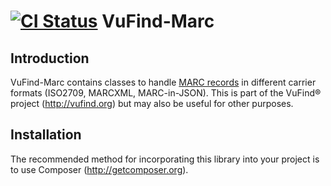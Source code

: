 [![CI Status](https://github.com/vufind-org/vufind-marc/actions/workflows/ci.yaml/badge.svg?branch=dev)](https://github.com/vufind-org/vufind-marc/actions/workflows/ci.yaml)
VuFind-Marc
===========

Introduction
------------
VuFind-Marc contains classes to handle [MARC records](https://www.loc.gov/marc/) in
different carrier formats (ISO2709, MARCXML, MARC-in-JSON). This is part of the
VuFind® project (http://vufind.org) but may also be useful for other purposes.


Installation
------------
The recommended method for incorporating this library into your project is to use
Composer (http://getcomposer.org).

